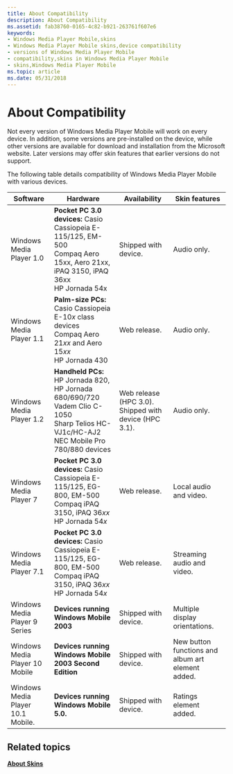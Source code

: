 ```yaml
---
title: About Compatibility
description: About Compatibility
ms.assetid: fab38760-0165-4c82-b921-263761f607e6
keywords:
- Windows Media Player Mobile,skins
- Windows Media Player Mobile skins,device compatibility
- versions of Windows Media Player Mobile
- compatibility,skins in Windows Media Player Mobile
- skins,Windows Media Player Mobile
ms.topic: article
ms.date: 05/31/2018
---
```


# About Compatibility

Not every version of Windows Media Player Mobile will work on every device. In addition, some versions are pre-installed on the device, while other versions are available for download and installation from the Microsoft website. Later versions may offer skin features that earlier versions do not support.

The following table details compatibility of Windows Media Player Mobile with various devices.



| Software                          | Hardware                                                                                                                                                                          | Availability                                                     | Skin features                                     |
|-----------------------------------|-----------------------------------------------------------------------------------------------------------------------------------------------------------------------------------|------------------------------------------------------------------|---------------------------------------------------|
| Windows Media Player 1.0          | **Pocket PC 3.0 devices:** Casio Cassiopeia E-115/125, EM-500<br/> Compaq Aero 15xx, Aero 21xx, iPAQ 3150, iPAQ 36xx<br/> HP Jornada 54x<br/>                   | Shipped with device.                                             | Audio only.                                       |
| Windows Media Player 1.1          | **Palm-size PCs:** Casio Cassiopeia E-10*x* class devices<br/> Compaq Aero 21*xx* and Aero 15*xx*<br/> HP Jornada 430<br/>                                      | Web release.                                                     | Audio only.                                       |
| Windows Media Player 1.2          | **Handheld PCs:** HP Jornada 820, HP Jornada 680/690/720<br/> Vadem Clio C-1050<br/> Sharp Telios HC-VJ1c/HC-AJ2<br/> NEC Mobile Pro 780/880 devices<br/> | Web release (HPC 3.0). Shipped with device (HPC 3.1).<br/> | Audio only.                                       |
| Windows Media Player 7            | **Pocket PC 3.0 devices:** Casio Cassiopeia E-115/125, EG-800, EM-500<br/> Compaq iPAQ 3150, iPAQ 36*xx*<br/> HP Jornada 54*x*<br/>                             | Web release.                                                     | Local audio and video.                            |
| Windows Media Player 7.1          | **Pocket PC 3.0 devices:** Casio Cassiopeia E-115/125, EG-800, EM-500<br/> Compaq iPAQ 3150, iPAQ 36*xx*<br/> HP Jornada 54*x*<br/>                             | Web release.                                                     | Streaming audio and video.                        |
| Windows Media Player 9 Series     | **Devices running Windows Mobile 2003**                                                                                                                                           | Shipped with device.                                             | Multiple display orientations.                    |
| Windows Media Player 10 Mobile    | **Devices running Windows Mobile 2003 Second Edition**                                                                                                                            | Shipped with device.                                             | New button functions and album art element added. |
| Windows Media Player 10.1 Mobile. | **Devices running Windows Mobile 5.0.**                                                                                                                                           | Shipped with device.                                             | Ratings element added.                            |



 

## Related topics

<dl> <dt>

[**About Skins**](about-skins-mobile.md)
</dt> </dl>

 

 





